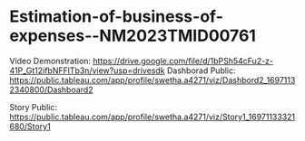 # Estimation-of-business-of-expenses--NM2023TMID00761
Video Demonstration: https://drive.google.com/file/d/1bPSh54cFu2-z-41P_Gt12ifbNFFlTb3n/view?usp=drivesdk
Dashborad Public: https://public.tableau.com/app/profile/swetha.a4271/viz/Dashbord2_16971132340800/Dashboard2

Story Public: https://public.tableau.com/app/profile/swetha.a4271/viz/Story1_16971133321680/Story1
